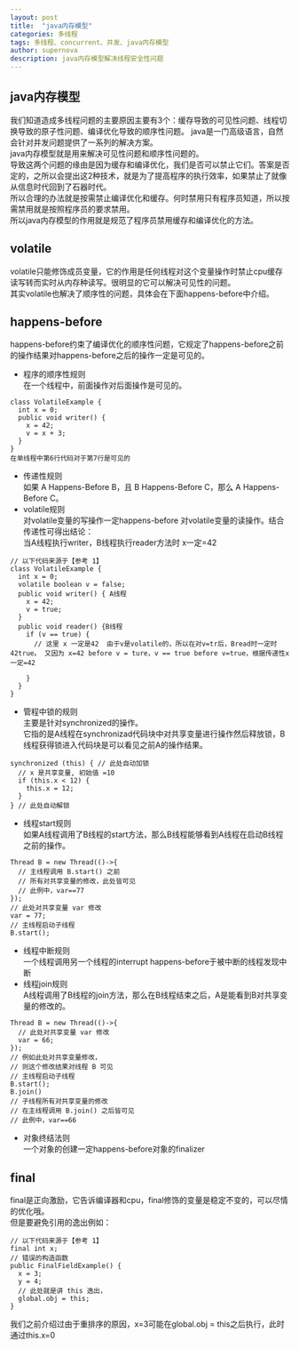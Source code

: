 ```yaml
---
layout: post
title:  "java内存模型"
categories: 多线程
tags: 多线程、concurrent、并发、java内存模型
author: supernova
description: java内存模型解决线程安全性问题
---
```

## java内存模型
我们知道造成多线程问题的主要原因主要有3个：缓存导致的可见性问题、线程切换导致的原子性问题、编译优化导致的顺序性问题。
java是一门高级语言，自然会针对并发问题提供了一系列的解决方案。  
java内存模型就是用来解决可见性问题和顺序性问题的。  
导致这两个问题的缘由是因为缓存和编译优化，我们是否可以禁止它们。答案是否定的，之所以会提出这2种技术，就是为了提高程序的执行效率，如果禁止了就像从信息时代回到了石器时代。  
所以合理的办法就是按需禁止编译优化和缓存。何时禁用只有程序员知道，所以按需禁用就是按照程序员的要求禁用。  
所以java内存模型的作用就是规范了程序员禁用缓存和编译优化的方法。    

## volatile
volatile只能修饰成员变量，它的作用是任何线程对这个变量操作时禁止cpu缓存读写转而实时从内存种读写。很明显的它可以解决可见性的问题。  
其实volatile也解决了顺序性的问题，具体会在下面happens-before中介绍。    

## happens-before 
happens-before约束了编译优化的顺序性问题，它规定了happens-before之前的操作结果对happens-before之后的操作一定是可见的。  
* 程序的顺序性规则  
在一个线程中，前面操作对后面操作是可见的。
```
class VolatileExample {
  int x = 0;
  public void writer() {
    x = 42;
    v = x + 3;
  }
}
在单线程中第6行代码对于第7行是可见的
```
* 传递性规则  
如果 A Happens-Before B，且 B Happens-Before C，那么 A Happens-Before C。  
* volatile规则  
对volatile变量的写操作一定happens-before 对volatile变量的读操作。结合传递性可得出结论：   
当A线程执行writer，B线程执行reader方法时 x一定=42  
```
// 以下代码来源于【参考 1】
class VolatileExample {
  int x = 0;
  volatile boolean v = false;
  public void writer() { A线程
    x = 42;
    v = true;
  }
  public void reader() {B线程
    if (v == true) {
      // 这里 x 一定是42  由于v是volatile的，所以在对v=tr后，Bread时一定时42true。 又因为 x=42 before v = ture，v == true before v=true，根据传递性x一定=42
      
    }
  }
}

```

* 管程中锁的规则  
主要是针对synchronized的操作。    
它指的是A线程在synchronizad代码块中对共享变量进行操作然后释放锁，B线程获得锁进入代码块是可以看见之前A的操作结果。
```
synchronized (this) { // 此处自动加锁
  // x 是共享变量, 初始值 =10
  if (this.x < 12) {
    this.x = 12; 
  }  
} // 此处自动解锁

```
* 线程start规则  
如果A线程调用了B线程的start方法，那么B线程能够看到A线程在启动B线程之前的操作。
```
Thread B = new Thread(()->{
  // 主线程调用 B.start() 之前
  // 所有对共享变量的修改，此处皆可见
  // 此例中，var==77
});
// 此处对共享变量 var 修改
var = 77;
// 主线程启动子线程
B.start();

```
* 线程中断规则  
一个线程调用另一个线程的interrupt happens-before于被中断的线程发现中断
* 线程join规则  
A线程调用了B线程的join方法，那么在B线程结束之后，A是能看到B对共享变量的修改的。
```
Thread B = new Thread(()->{
  // 此处对共享变量 var 修改
  var = 66;
});
// 例如此处对共享变量修改，
// 则这个修改结果对线程 B 可见
// 主线程启动子线程
B.start();
B.join()
// 子线程所有对共享变量的修改
// 在主线程调用 B.join() 之后皆可见
// 此例中，var==66

```
* 对象终结法则  
一个对象的创建一定happens-before对象的finalizer  

## final
final是正向激励，它告诉编译器和cpu，final修饰的变量是稳定不变的，可以尽情的优化哦。  
但是要避免引用的逸出例如：
```
// 以下代码来源于【参考 1】
final int x;
// 错误的构造函数
public FinalFieldExample() { 
  x = 3;
  y = 4;
  // 此处就是讲 this 逸出，
  global.obj = this;
}

```
我们之前介绍过由于重排序的原因，x=3可能在global.obj = this之后执行，此时通过this.x=0
